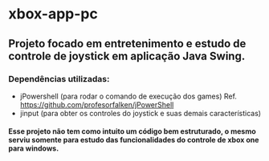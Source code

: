 # xbox-app-pc

## Projeto focado em entretenimento e estudo de controle de joystick em aplicação Java Swing.

### Dependências utilizadas:
- jPowershell (para rodar o comando de execução dos games) Ref. https://github.com/profesorfalken/jPowerShell
- jinput (para obter os controles do joystick e suas demais características)

#### Esse projeto não tem como intuito um código bem estruturado, o mesmo serviu somente para estudo das funcionalidades do controle de xbox one para windows.

